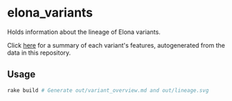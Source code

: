 # elona_variants

Holds information about the lineage of Elona variants.

Click [here](https://github.com/Ruin0x11/elona_variants/blob/master/data/variant_overview.md) for a summary of each variant's features, autogenerated from the data in this repository.

## Usage

```sh
rake build # Generate out/variant_overview.md and out/lineage.svg
```
